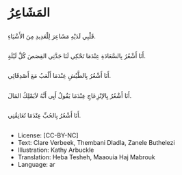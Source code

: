 # المَشَاعِرُ

##
قَلْبِي لَدَيْهِ مَشَاعِرَ لِلْعَدِيدِ مِنَ الأَشْيَاءِ.

##
أَنَا أَشْعُرُ بِالسَّعَادَةِ عِنْدَمَا تَحْكِي لَنَا جَدَّتِي القِصَصَ كُلَّ لَيْلَةٍ.

##
أَنَا أَشْعُرُ بِالطَّيْشِ عِنْدَمَا أَلْعَبُ مَعَ أَصْدِقَائِي.

##
أَنَا أَشْعُرُ بِالإنْزِعَاجِ عِنْدَمَا يَقُولُ أَبِي أَنَّهُ لاَيَمْلِكُ المَالَ.

##
أَنَا أَشْعُرُ بِالحُبِّ عِنْدَمَا تُعَانِقُنِي.

##
* License: [CC-BY-NC]
* Text: Clare Verbeek, Thembani Dladla, Zanele Buthelezi
* Illustration: Kathy Arbuckle
* Translation: Heba Tesheh, Maaouia Haj Mabrouk
* Language: ar
